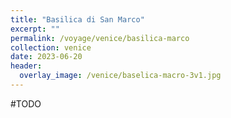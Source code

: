 ```yaml
---
title: "Basilica di San Marco"
excerpt: ""
permalink: /voyage/venice/basilica-marco
collection: venice
date: 2023-06-20
header:
  overlay_image: /venice/baselica-macro-3v1.jpg
---
```


#TODO